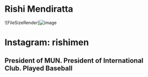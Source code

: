 # Rishi Mendiratta
![FileSizeRender]![image](https://user-images.githubusercontent.com/65823802/84446435-79709980-ac13-11ea-9578-489f38f94fc6.png)
<h1>Instagram: rishimen</h1>
<h2>President of MUN. President of International Club. Played Baseball</h2>
